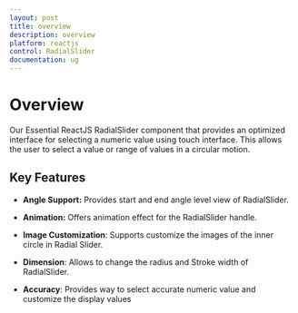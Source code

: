 ```yaml
---
layout: post
title: overview
description: overview
platform: reactjs
control: RadialSlider
documentation: ug
---
```


# Overview

Our Essential ReactJS RadialSlider component that provides an optimized interface for selecting a numeric value using touch interface. This allows the user to select a value or range of values in a circular motion.

## Key Features

* **Angle Support:** Provides start and end angle level view of RadialSlider.

* **Animation:** Offers animation effect for the RadialSlider handle.

* **Image Customization**: Supports customize the images of the inner circle in Radial Slider.

* **Dimension**: Allows to change the radius and Stroke width of RadialSlider.

* **Accuracy**: Provides way to select accurate numeric value and customize the display values



